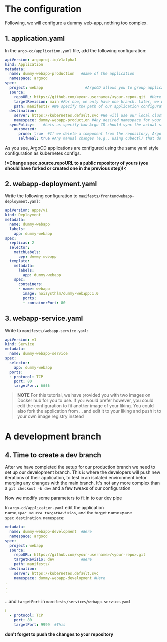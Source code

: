 # The configuration
Following, we will configure a dummy web-app, nothing too complex.


## 1. application.yaml
In the `argo-cd/application.yaml` file, add the following configuration:
```yaml
apiVersion: argoproj.io/v1alpha1
kind: Application
metadata:
  name: dummy-webapp-production   #Name of the application
  namespace: argocd
spec:
  project: webapp                   #ArgoCD allows you to group applications into projects. The default is 'default'
  source:
    repoURL: https://github.com/<your-username>/<your-repo>.git  #Here we specify the our git repository that is publicly readable
    targetRevision: main #For now, we only have one branch. Later, we will set up the development branch as well
    path: manifests/ #We specify the path of our application configuration here
  destination:
    server: https://kubernetes.default.svc #We will use our local cluster but you could deploy on any cluster, eveb remote
    namespace: dummy-webapp-production #Any desired namespace for your deployment
  syncPolicy:    #Lets us specify how Argo CD should sync the actual state in our cluster with the desired state in the git repository
    automated:
      prune: true  #If we delete a component from the repository, Argo CD should delete it from the cluster as well
      selfHeal: true #Any manual changes (e.g., using cubectl) that do not reflect the desired state in our repo will be overwritten
```
As you see, ArgoCD applications are configured using the same yaml style configuration as kubernetes configs.

**!>Change spec.source.repoURL to a public repository of yours (you should have forked or created one in the previous step)!<**


## 2. webapp-deployment.yaml
Write the following configuration to `manifests/frontendwebapp-deployment.yaml`:
```yaml
apiVersion: apps/v1
kind: Deployment
metadata:
  name: dummy-webapp
  labels:
    app: dummy-webapp
spec:
  replicas: 2
  selector:
    matchLabels:
      app: dummy-webapp
  template:
    metadata:
      labels:
        app: dummy-webapp
    spec:
      containers:
      - name: webapp
        image: noizysthlm/dummy-webapp:1.0
        ports:
        - containerPort: 80
```


## 3. webapp-service.yaml
Write to `manifests/webapp-service.yaml`:
```yaml
apiVersion: v1
kind: Service
metadata:
  name: dummy-webapp-service 
spec:
  selector:
    app: dummy-webapp
  ports:
  - protocol: TCP
    port: 80
    targetPort: 8888

```

>**NOTE**
>For this tutorial, we have provided you with two images on Docker hub for you to use. If you would prefer however, you could edit the configuration to fit another image of your liking. You could also fork the application from ... and edit it to your liking and push it to your own image registry instead.

# A development branch
## 4. Time to create a dev branch
After we have completed the setup for our production branch we need to set up our development branch. This is where the developers will push new iterations of their application, to test in an isolated environment befor merging any changes with the main branch. It's not any more complex than a `git checkout -b dev` and a few tweaks of our configuration

Now we modify some parameters to fit in to our dev pipe

In `argo-cd/application.yaml` edit the application name,`spec.source.targetRevision`, and the target namespace `spec.destination.namespace`:
```yaml
metadata:
  name: dummy-webapp-development  #Here
  namespace: argocd
spec:
  project: webapp
  source:
    repoURL: https://github.com/<your-username>/<your-repo>.git
    targetRevisio: dev            #Here
    path: manifests/
  destination:
    server: https://kubernetes.default.svc
    namespace: dummy-webapp-development #Here
.
.
.
```

...and `targetPort` in `manifests/services/webapp-service.yaml`
```yaml
⫶
  - protocol: TCP
    port: 80
    targetPort: 9999  #This
```

**don't forget to push the changes to your repository**
